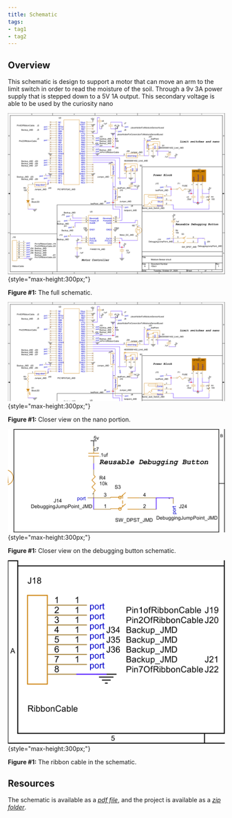 ```yaml
---
title: Schematic
tags:
- tag1
- tag2
---
```


## Overview

This schematic is design to support <!--.... (highlight functionally, power, and controller).-->a motor that can move an arm to the limit switch in order to read the moisture of the soil. Through a 9v 3A power supply that is stepped down to a 5V 1A output. This secondary voltage is able to be used by the curiosity nano

![schematic](DirksSupplied/completeSchematic.PNG){style="max-height:300px;"}

**Figure #1:** The full schematic.  

![close-up on Nano](DirksSupplied/nanoSchematic.PNG){style="max-height:300px;"}

**Figure #1:** Closer view on the nano portion.  

![close-up on reuseable button](DirksSupplied/reusableDebuggingBtnSchematic.PNG){style="max-height:300px;"}

**Figure #1:** Closer view on the debugging button schematic.  

![close-up on ribbon cable](DirksSupplied/ribbonCableSchematic.PNG){style="max-height:300px;"}

**Figure #1:** The ribbon cable in the schematic.  

## **Resources**

The schematic is available as a [*pdf file*](DirksSupplied/schematic.pdf), and the project is available as a [*zip folder*](DirksSupplied/MoistureSensor.zip).
